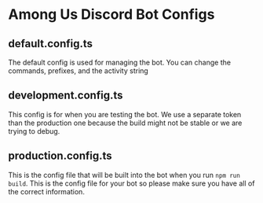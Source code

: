 # Among Us Discord Bot Configs

## default.config.ts
The default config is used for managing the bot.
You can change the commands, prefixes, and the activity string

## development.config.ts
This config is for when you are testing the bot.
We use a separate token than the production one because the build might not be stable or we are trying to debug.

## production.config.ts
This is the config file that will be built into the bot when you run `npm run build`.
This is the config file for your bot so please make sure you have all of the correct information. 
